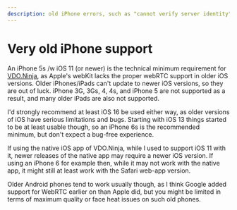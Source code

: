 ```yaml
---
description: old iPhone errors, such as "cannot verify server identity" or
---
```


# Very old iPhone support

An iPhone 5s /w iOS 11 (or newer) is the technical minimum requirement for [VDO.Ninja](https://vdo.ninja), as Apple's webKit lacks the proper webRTC support in older iOS versions. Older iPhones/iPads can't update to newer iOS versions, so they are out of luck. iPhone 3G, 3Gs, 4, 4s, and iPhone 5 are not supported as a result, and many older iPads are also not supported.

I'd strongly recommend at least iOS 16 be used either way, as older versions of iOS have serious limitations and bugs. Starting with iOS 13 things started to be at least usable though, so an iPhone 6s is the recommended minimum, but don't expect a bug-free experience.

If using the native iOS app of VDO.Ninja, while I used to support iOS 11 with it, newer releases of the native app may require a newer iOS version. If using an iPhone 6 for example then, while it may not work with the native app, it might still at least work with the Safari web-app version.

Older Android phones tend to work usually though, as I think Google added support for WebRTC earlier on than Apple did, but you might be limited in terms of maximum quality or face heat issues on such old phones.
